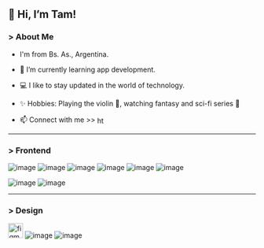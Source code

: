 <h2> 👋 Hi, I’m Tam! </h2>
<h3> > About Me </h3>

- I'm from Bs. As., Argentina.

- 🌱 I’m currently learning app development.

- 💻 I like to stay updated in the world of technology.
  
- ✨ Hobbies: Playing the violin 🎻, watching fantasy and sci-fi series 🚀

- 📫 Connect with me >> <a href="https://www.linkedin.com/in/tamara-canzobre/" target="blank"><img align="center" src="https://raw.githubusercontent.com/rahuldkjain/github-profile-readme-generator/master/src/images/icons/Social/linked-in-alt.svg" alt="https://www.linkedin.com/in/tamara-canzobre/" height="15"/></a>


------

<h3> > Frontend</h3>

![image](https://github.com/user-attachments/assets/09bb3851-8f1c-44b2-a0f1-330181e7aad1)
![image](https://github.com/user-attachments/assets/e27f4435-1fa4-43b0-93a4-9f2da115d562)
![image](https://github.com/user-attachments/assets/1767df44-aa42-441c-ba84-d0ac373df9ed)
![image](https://github.com/user-attachments/assets/86312436-d34d-45ff-bbd7-f801a74c985b)
![image](https://github.com/user-attachments/assets/757bdda8-5bfa-44f8-a673-9515fd49ec53)
![image](https://github.com/user-attachments/assets/1496e492-825a-4e31-81ca-8b26836fdbce)

![image](https://github.com/user-attachments/assets/a4735e28-43b3-4e29-9330-7ee1166efd8c)
![image](https://github.com/user-attachments/assets/e8be5317-335b-42f1-a439-aeea4ae937f1)



-----

<h3> > Design</h3>

<a href="https://www.figma.com/" target="_blank" rel="noreferrer"><img src="https://www.vectorlogo.zone/logos/figma/figma-icon.svg" alt="figma" width="30"/></a>
![image](https://github.com/user-attachments/assets/04d1c25b-71a6-4c2e-8b5c-c0cbc045ef8e) 
![image](https://github.com/user-attachments/assets/1dc24ed1-b6be-432c-82e7-45a4252f1246) 








